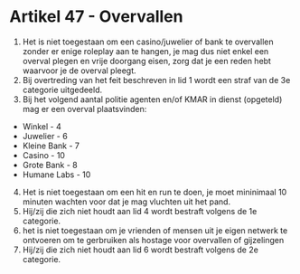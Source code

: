 # Artikel 47 - Overvallen

1. Het is niet toegestaan om een casino/juwelier of bank te overvallen zonder er enige roleplay aan te hangen, je mag dus niet enkel een overval plegen en vrije doorgang eisen, zorg dat je een reden hebt waarvoor je de overval pleegt.
2. Bij overtreding van het feit beschreven in lid 1 wordt een straf van de 3e categorie uitgedeeld.
3. Bij het volgend aantal politie agenten en/of KMAR in dienst (opgeteld) mag er een overval plaatsvinden:

* Winkel - 4
* Juwelier - 6
* Kleine Bank - 7
* Casino - 10
* Grote Bank - 8
* Humane Labs - 10

4. Het is niet toegestaan om een hit en run te doen, je moet mininimaal 10 minuten wachten voor dat je mag vluchten uit het pand.
5. Hij/zij die zich niet houdt aan lid 4 wordt bestraft volgens de 1e categorie.
6. het is niet toegestaan om je vrienden of mensen uit je eigen netwerk te ontvoeren om te gerbruiken als hostage voor overvallen of gijzelingen
7. Hij/zij die zich niet houdt aan lid 6 wordt bestraft volgens de 2e categorie.
